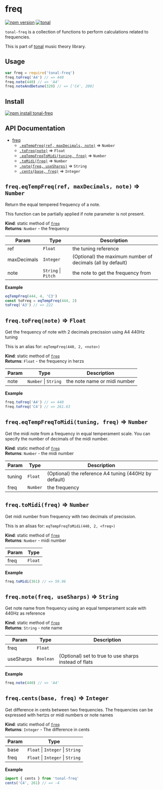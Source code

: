 <a name="module_freq"></a>

# freq
[![npm version](https://img.shields.io/npm/v/tonal-freq.svg)](https://www.npmjs.com/package/tonal-freq)
[![tonal](https://img.shields.io/badge/tonal-freq-yellow.svg)](https://www.npmjs.com/browse/keyword/tonal)

`tonal-freq` is a collection of functions to perform calculations related to frequencies.

This is part of [tonal](https://www.npmjs.com/package/tonal) music theory library.

## Usage

```js
var freq = require('tonal-freq')
freq.toFreq('A4') // => 440
freq.note(440) // => 'A4'
freq.noteAndDetune(320) // => ['C4', 200]
```

## Install

[![npm install tonal-freq](https://nodei.co/npm/tonal-freq.png?mini=true)](https://npmjs.org/package/tonal-freq/)

## API Documentation


* [freq](#module_freq)
    * [`.eqTempFreq(ref, maxDecimals, note)`](#module_freq.eqTempFreq) ⇒ <code>Number</code>
    * [`.toFreq(note)`](#module_freq.toFreq) ⇒ <code>Float</code>
    * [`.eqTempFreqToMidi(tuning, freq)`](#module_freq.eqTempFreqToMidi) ⇒ <code>Number</code>
    * [`.toMidi(freq)`](#module_freq.toMidi) ⇒ <code>Number</code>
    * [`.note(freq, useSharps)`](#module_freq.note) ⇒ <code>String</code>
    * [`.cents(base, freq)`](#module_freq.cents) ⇒ <code>Integer</code>

<a name="module_freq.eqTempFreq"></a>

## `freq.eqTempFreq(ref, maxDecimals, note)` ⇒ <code>Number</code>
Return the equal tempered frequency of a note.

This function can be partially applied if note parameter is not present.

**Kind**: static method of <code>[freq](#module_freq)</code>  
**Returns**: <code>Number</code> - the frequency  

| Param | Type | Description |
| --- | --- | --- |
| ref | <code>Float</code> | the tuning reference |
| maxDecimals | <code>Integer</code> | (Optional) the maximum number of decimals (all by default) |
| note | <code>String</code> &#124; <code>Pitch</code> | the note to get the frequency from |

**Example**  
```js
eqTempFreq(444, 4, 'C3')
const toFreq = eqTempFreq(444, 2)
toFreq('A3') // => 222
```
<a name="module_freq.toFreq"></a>

## `freq.toFreq(note)` ⇒ <code>Float</code>
Get the frequency of note with 2 decimals precission using A4 440Hz tuning

This is an alias for: `eqTempFreq(440, 2, <note>)`

**Kind**: static method of <code>[freq](#module_freq)</code>  
**Returns**: <code>Float</code> - the frequency in herzs  

| Param | Type | Description |
| --- | --- | --- |
| note | <code>Number</code> &#124; <code>String</code> | the note name or midi number |

**Example**  
```js
freq.toFreq('A4') // => 440
freq.toFreq('C4') // => 261.63
```
<a name="module_freq.eqTempFreqToMidi"></a>

## `freq.eqTempFreqToMidi(tuning, freq)` ⇒ <code>Number</code>
Get the midi note from a frequency in equal temperament scale. You can
specify the number of decimals of the midi number.

**Kind**: static method of <code>[freq](#module_freq)</code>  
**Returns**: <code>Number</code> - the midi number  

| Param | Type | Description |
| --- | --- | --- |
| tuning | <code>Float</code> | (Optional) the reference A4 tuning (440Hz by default) |
| freq | <code>Number</code> | the frequency |

<a name="module_freq.toMidi"></a>

## `freq.toMidi(freq)` ⇒ <code>Number</code>
Get midi number from frequency with two decimals of precission.

This is an alisas for: `eqTempFreqToMidi(440, 2, <freq>)`

**Kind**: static method of <code>[freq](#module_freq)</code>  
**Returns**: <code>Number</code> - midi number  

| Param | Type |
| --- | --- |
| freq | <code>Float</code> | 

**Example**  
```js
freq.toMidi(361) // => 59.96
```
<a name="module_freq.note"></a>

## `freq.note(freq, useSharps)` ⇒ <code>String</code>
Get note name from frequency using an equal temperament scale with 440Hz
as reference

**Kind**: static method of <code>[freq](#module_freq)</code>  
**Returns**: <code>String</code> - note name  

| Param | Type | Description |
| --- | --- | --- |
| freq | <code>Float</code> |  |
| useSharps | <code>Boolean</code> | (Optional) set to true to use sharps instead of flats |

**Example**  
```js
freq.note(440) // => 'A4'
```
<a name="module_freq.cents"></a>

## `freq.cents(base, freq)` ⇒ <code>Integer</code>
Get difference in cents between two frequencies. The frequencies can be
expressed with hertzs or midi numbers or note names

**Kind**: static method of <code>[freq](#module_freq)</code>  
**Returns**: <code>Integer</code> - The difference in cents  

| Param | Type |
| --- | --- |
| base | <code>Float</code> &#124; <code>Integer</code> &#124; <code>String</code> | 
| freq | <code>Float</code> &#124; <code>Integer</code> &#124; <code>String</code> | 

**Example**  
```js
import { cents } from 'tonal-freq'
cents('C4', 261) // => -4
```
